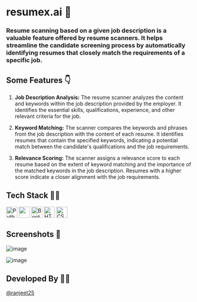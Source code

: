 # resumex.ai 🤖   

### Resume scanning based on a given job description is a valuable feature offered by resume scanners. It helps streamline the candidate screening process by automatically identifying resumes that closely match the requirements of a specific job.

## Some Features 👇  

 1. <b>Job Description Analysis:</b> The resume scanner analyzes the content and keywords within the job description provided by the employer. It identifies the essential skills, qualifications, experience, and other relevant criteria for the job.
  
 2. <b>Keyword Matching:</b> The scanner compares the keywords and phrases from the job description with the content of each resume. It identifies resumes that contain the specified keywords, indicating a potential match between the candidate's qualifications and the job requirements.
    
 3. <b>Relevance Scoring:</b> The scanner assigns a relevance score to each resume based on the extent of keyword matching and the importance of the matched keywords in the job description. Resumes with a higher score indicate a closer alignment with the job requirements.

## Tech Stack 🧑‍💻  
<div align="left">
  <img width="30" src="https://user-images.githubusercontent.com/25181517/183423507-c056a6f9-1ba8-4312-a350-19bcbc5a8697.png" alt="Python" title="Python"/>
 <img width="30" src="https://e7.pngegg.com/pngimages/309/384/png-clipart-scikit-learn-python-computer-icons-scikit-machine-learning-learning-text-orange.png"></img>
  <img width="30" src="https://user-images.githubusercontent.com/25181517/183898054-b3d693d4-dafb-4808-a509-bab54cf5de34.png" alt="Bootstrap" title="Bootstrap"/>
	<img width="30" src="https://user-images.githubusercontent.com/25181517/192158954-f88b5814-d510-4564-b285-dff7d6400dad.png" alt="HTML" title="HTML"/>
  <img width="30" src="https://user-images.githubusercontent.com/25181517/183898674-75a4a1b1-f960-4ea9-abcb-637170a00a75.png" alt="CSS" title="CSS"/>
</div>  

## Screenshots 📸 

![image](https://github.com/ranjeet25/resumex.ai/assets/79698226/b5d2b469-2e06-4876-89e2-aa4deaf9e482)  

![image](https://github.com/ranjeet25/resumex.ai/assets/79698226/d3a5d397-2e7e-4fc1-80bf-0a7ca6122046)  

## Developed By 🧑‍💻  
<a href="https://github.com/ranjeet25">@ranjeet25</a>


